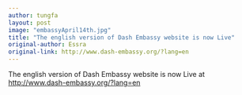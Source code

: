 ```yaml
---
author: tungfa
layout: post
image: "embassyApril14th.jpg"
title: "The english version of Dash Embassy website is now Live"
original-author: Essra
original-link: http://www.dash-embassy.org/?lang=en
---
```



The english version of Dash Embassy website is now Live at
<http://www.dash-embassy.org/?lang=en>


